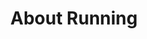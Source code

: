---
title: "About Running"
layout: category
permalink: /categories/running/
taxonomy: running
author_profile: true
---
